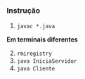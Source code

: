 ### Instrução

1. `javac *.java`

**Em terminais diferentes**

2. `rmiregistry`
3. `java IniciaServidor`
4. `java Cliente`

